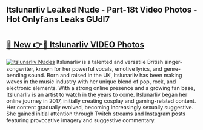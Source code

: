 ## Itslunarliv Le𝚊ked N𝚞de - Part-18t Video Photos - Hot Onlyf𝚊ns Le𝚊ks GUdl7

# <h2><a href="http://ab2121.deff.icu/?id=Itslunarliv">🔗 New 👉🔴 Itslunarliv VIDEO Photos</a></h2>

[![Itslunarliv N𝚞des](https://i.imgur.com/rIISA9y.gif)](http://ab2121.deff.icu/?id=Itslunarliv)
Itslunarliv is a talented and versatile British singer-songwriter, known for her powerful vocals, emotive lyrics, and genre-bending sound. Born and raised in the UK, Itslunarliv has been making waves in the music industry with her unique blend of pop, rock, and electronic elements. With a strong online presence and a growing fan base, Itslunarliv is an artist to watch in the years to come. Itslunarliv began her online journey in 2017, initially creating cosplay and gaming-related content. Her content gradually evolved, becoming increasingly sexually suggestive. She gained initial attention through Twitch streams and Instagram posts featuring provocative imagery and suggestive commentary.
